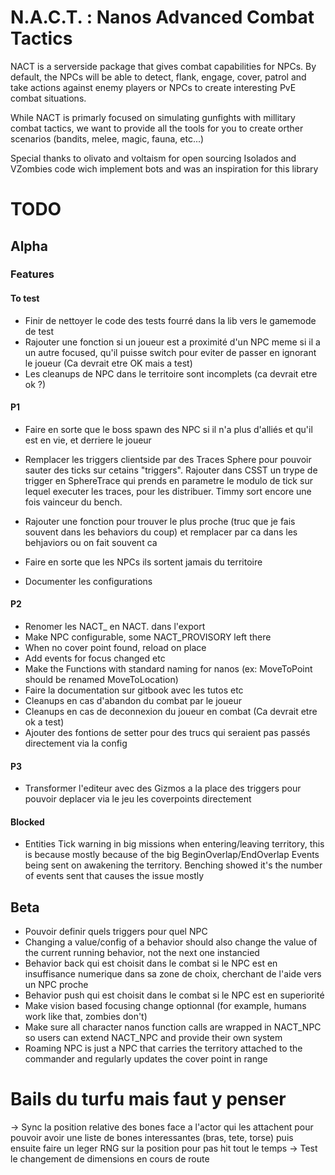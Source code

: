 # N.A.C.T. : Nanos Advanced Combat Tactics

NACT is a serverside package that gives combat capabilities for NPCs.
By default, the NPCs will be able to detect, flank, engage, cover, patrol and take actions against enemy players or NPCs to create interesting PvE combat situations.

While NACT is primarly focused on simulating gunfights with millitary combat tactics, we want to provide all the tools for you to create orther scenarios 
(bandits, melee, magic, fauna, etc...)

Special thanks to olivato and voltaism for open sourcing Isolados and VZombies code wich implement bots and was an inspiration for this library

# TODO

## Alpha

### Features

#### To test

- Finir de nettoyer le code des tests fourré dans la lib vers le gamemode de test
- Rajouter une fonction si un joueur est a proximité d'un NPC meme si il a un autre focused, qu'il puisse switch pour eviter de passer en ignorant le joueur (Ca devrait etre OK mais a test)
- Les cleanups de NPC dans le territoire sont incomplets (ca devrait etre ok ?)

#### P1
- Faire en sorte que le boss spawn des NPC si il n'a plus d'alliés et qu'il est en vie, et derriere le joueur

- Remplacer les triggers clientside par des Traces Sphere pour pouvoir sauter des ticks sur cetains "triggers". Rajouter dans CSST un trype de trigger en SphereTrace qui prends en parametre le modulo de tick sur lequel executer les traces, pour les distribuer. Timmy sort encore une fois vainceur du bench.

- Rajouter une fonction pour trouver le plus proche (truc que je fais souvent dans les behaviors du coup) et remplacer par ca dans les behjaviors ou on fait souvent ca
- Faire en sorte que les NPCs ils sortent jamais du territoire
- Documenter les configurations

#### P2
- Renomer les NACT_<BehaviorName> en NACT.<BehaviorName> dans l'export
- Make NPC configurable, some NACT_PROVISORY left there
- When no cover point found, reload on place
- Add events for focus changed etc
- Make the Functions with standard naming for nanos (ex: MoveToPoint should be renamed MoveToLocation)
- Faire la documentation sur gitbook avec les tutos etc
- Cleanups en cas d'abandon du combat par le joueur
- Cleanups en cas de deconnexion du joueur en combat (Ca devrait etre ok a test)
- Ajouter des fontions de setter pour des trucs qui seraient pas passés directement via la config

#### P3
- Transformer l'editeur avec des Gizmos a la place des triggers pour pouvoir deplacer via le jeu les coverpoints directement

#### Blocked
- Entities Tick warning in big missions when entering/leaving territory, this is because mostly because of the big BeginOverlap/EndOverlap Events being sent on awakening the territory. Benching showed it's the number of events sent that causes the issue mostly

## Beta
- Pouvoir definir quels triggers pour quel NPC
- Changing a value/config of a behavior should also change the value of the current running behavior, not the next one instancied
- Behavior back qui est choisit dans le combat si le NPC est en insuffisance numerique dans sa zone de choix, cherchant de l'aide vers un NPC proche
- Behavior push qui est choisit dans le combat si le NPC est en superiorité
- Make vision based focusing change optionnal (for example, humans work like that, zombies don't)
- Make sure all character nanos function calls are wrapped in NACT_NPC so users can extend NACT_NPC and provide their own system
- Roaming NPC is just a NPC that carries the territory attached to the commander and regularly updates the cover point in range

# Bails du turfu mais faut y penser

-> Sync la position relative des bones face a l'actor qui les attachent pour pouvoir avoir une liste de bones interessantes (bras, tete, torse) puis ensuite faire un leger RNG sur la position pour pas hit tout le temps
-> Test le changement de dimensions en cours de route